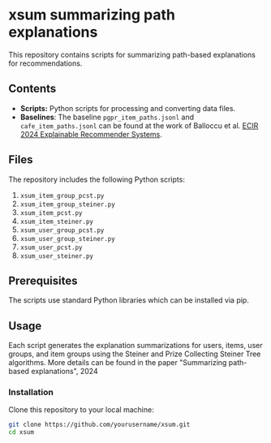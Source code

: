 # xsum summarizing path explanations

This repository contains scripts for summarizing path-based explanations for recommendations.

## Contents

- **Scripts:** Python scripts for processing and converting data files.
- **Baselines**: The baseline ```pgpr_item_paths.jsonl``` and ```cafe_item_paths.jsonl``` can be found at the work of Balloccu et al. [ECIR 2024 Explainable Recommender Systems](https://github.com/explainablerecsys/ecir2024).

## Files

The repository includes the following Python scripts:

1. `xsum_item_group_pcst.py`
2. `xsum_item_group_steiner.py`
3. `xsum_item_pcst.py`
4. `xsum_item_steiner.py`
5. `xsum_user_group_pcst.py`
6. `xsum_user_group_steiner.py`
7. `xsum_user_pcst.py`
8. `xsum_user_steiner.py`

## Prerequisites

The scripts use standard Python libraries which can be installed via pip.

## Usage

Each script generates the explanation summarizations for users, items, user groups, and item groups using the Steiner and Prize Collecting Steiner Tree algorithms.
More details can be found in the paper "Summarizing path-based explanations", 2024

### Installation

Clone this repository to your local machine:

```bash
git clone https://github.com/yourusername/xsum.git
cd xsum




